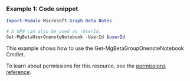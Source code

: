 ### Example 1: Code snippet

```powershell
Import-Module Microsoft.Graph.Beta.Notes

# A UPN can also be used as -UserId.
Get-MgBetaUserOnenoteNotebook -UserId $userId
```
This example shows how to use the Get-MgBetaGroupOnenoteNotebook Cmdlet.

To learn about permissions for this resource, see the [permissions reference](/graph/permissions-reference).

